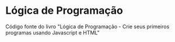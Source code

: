 # Lógica de Programação
Código fonte do livro "Lógica de Programação - Crie seus primeiros programas usando Javascript e HTML"
